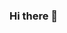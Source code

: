 ### Hi there 👋

<!--
**edwinapalmer/edwinapalmer** is a ✨ _special_ ✨ repository because its `README.md` (this file) appears on your GitHub profile.

Here are some ideas to get you started:

- 🔭 I’m currently working on ...Learning data science at Lambda
- 🌱 I’m currently learning ...Machine learning, Data cleansing, Predictive modeling, RNN, Exploratory data analysis
- 👯 I’m looking to collaborate on ...
- 🤔 I’m looking for help with ...
- 💬 Ask me about ...
- 📫 How to reach me: ...edwinapalmer17@gmail.com
- 😄 Pronouns: ...
- ⚡ Fun fact: ...Cooking, travelling and learning are some of my passions.
-->
